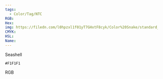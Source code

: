 ```yaml
---
tags:
  - Color/Tag/NTC
RGB:
Hex:
img: https://filedn.com/l0hpzxl1f01yT7GHxtF8cyk/Color%20Snake/standard_csv_to_svg/F1F1F1.svg
CMYK:
HSL:
Name:
---
```

Seashell
```palette
#F1F1F1
```
RGB
